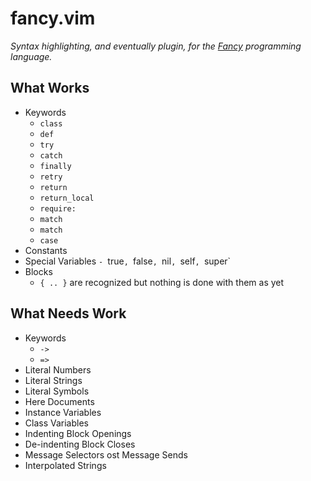 # fancy.vim
*Syntax highlighting, and eventually plugin, for the [Fancy][F] programming
language.*

## What Works

- Keywords
	- `class`
	- `def`
	- `try`
	- `catch`
	- `finally`
	- `retry`
	- `return`
	- `return_local`
	- `require:`
	- `match`
	- `match`
	- `case`
- Constants
- Special Variables
	`- `true`, `false`, `nil`, `self`, `super`
- Blocks
	- `{ .. }` are recognized but nothing is done with them as yet


## What Needs Work
- Keywords
	- `->`
	- `=>`
- Literal Numbers
- Literal Strings
- Literal Symbols
- Here Documents
- Instance Variables
- Class Variables
- Indenting Block Openings
- De-indenting Block Closes
- Message Selectors
ost	    Message Sends
- Interpolated Strings


[F]: http://fancy-lang.org
